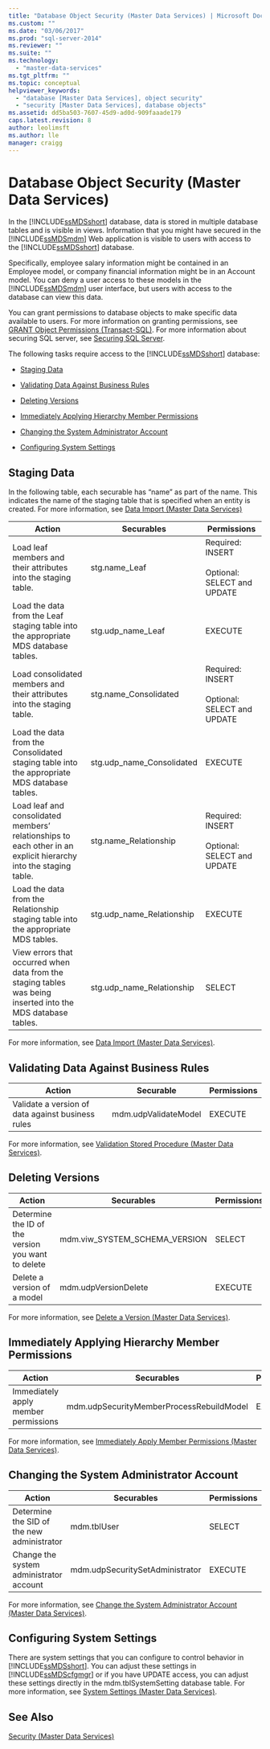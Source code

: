 ```yaml
---
title: "Database Object Security (Master Data Services) | Microsoft Docs"
ms.custom: ""
ms.date: "03/06/2017"
ms.prod: "sql-server-2014"
ms.reviewer: ""
ms.suite: ""
ms.technology: 
  - "master-data-services"
ms.tgt_pltfrm: ""
ms.topic: conceptual
helpviewer_keywords: 
  - "database [Master Data Services], object security"
  - "security [Master Data Services], database objects"
ms.assetid: dd5ba503-7607-45d9-ad0d-909faaade179
caps.latest.revision: 8
author: leolimsft
ms.author: lle
manager: craigg
---
```

# Database Object Security (Master Data Services)
  In the [!INCLUDE[ssMDSshort](../includes/ssmdsshort-md.md)] database, data is stored in multiple database tables and is visible in views. Information that you might have secured in the [!INCLUDE[ssMDSmdm](../includes/ssmdsmdm-md.md)] Web application is visible to users with access to the [!INCLUDE[ssMDSshort](../includes/ssmdsshort-md.md)] database.  
  
 Specifically, employee salary information might be contained in an Employee model, or company financial information might be in an Account model. You can deny a user access to these models in the [!INCLUDE[ssMDSmdm](../includes/ssmdsmdm-md.md)] user interface, but users with access to the database can view this data.  
  
 You can grant permissions to database objects to make specific data available to users. For more information on granting permissions, see [GRANT Object Permissions &#40;Transact-SQL&#41;](/sql/t-sql/statements/grant-object-permissions-transact-sql). For more information about securing SQL server, see [Securing SQL Server](../relational-databases/security/securing-sql-server.md).  
  
 The following tasks require access to the [!INCLUDE[ssMDSshort](../includes/ssmdsshort-md.md)] database:  
  
-   [Staging Data](#Staging)  
  
-   [Validating Data Against Business Rules](#rules)  
  
-   [Deleting Versions](#Versions)  
  
-   [Immediately Applying Hierarchy Member Permissions](#Hierarchy)  
  
-   [Changing the System Administrator Account](#SysAdmin)  
  
-   [Configuring System Settings](#SysSettings)  
  
##  <a name="Staging"></a> Staging Data  
 In the following table, each securable has “name” as part of the name. This indicates the name of the staging table that is specified when an entity is created. For more information, see [Data Import &#40;Master Data Services&#41;](overview-importing-data-from-tables-master-data-services.md)  
  
|Action|Securables|Permissions|  
|------------|----------------|-----------------|  
|Load leaf members and their attributes into the staging table.|stg.name_Leaf|Required: INSERT<br /><br /> Optional: SELECT and UPDATE|  
|Load the data from the Leaf staging table into the appropriate MDS database tables.|stg.udp_name_Leaf|EXECUTE|  
|Load consolidated members and their attributes into the staging table.|stg.name_Consolidated|Required: INSERT<br /><br /> Optional: SELECT and UPDATE|  
|Load the data from the Consolidated staging table into the appropriate MDS database tables.|stg.udp_name_Consolidated|EXECUTE|  
|Load leaf and consolidated members’ relationships to each other in an explicit hierarchy into the staging table.|stg.name_Relationship|Required: INSERT<br /><br /> Optional: SELECT and UPDATE|  
|Load the data from the Relationship staging table into the appropriate MDS tables.|stg.udp_name_Relationship|EXECUTE|  
|View errors that occurred when data from the staging tables was being inserted into the MDS database tables.|stg.udp_name_Relationship|SELECT|  
  
 For more information, see [Data Import &#40;Master Data Services&#41;](overview-importing-data-from-tables-master-data-services.md).  
  
##  <a name="rules"></a> Validating Data Against Business Rules  
  
|Action|Securable|Permissions|  
|------------|---------------|-----------------|  
|Validate a version of data against business rules|mdm.udpValidateModel|EXECUTE|  
  
 For more information, see [Validation Stored Procedure &#40;Master Data Services&#41;](../../2014/master-data-services/validation-stored-procedure-master-data-services.md).  
  
##  <a name="Versions"></a> Deleting Versions  
  
|Action|Securables|Permissions|  
|------------|----------------|-----------------|  
|Determine the ID of the version you want to delete|mdm.viw_SYSTEM_SCHEMA_VERSION|SELECT|  
|Delete a version of a model|mdm.udpVersionDelete|EXECUTE|  
  
 For more information, see [Delete a Version &#40;Master Data Services&#41;](../../2014/master-data-services/delete-a-version-master-data-services.md).  
  
##  <a name="Hierarchy"></a> Immediately Applying Hierarchy Member Permissions  
  
|Action|Securables|Permissions|  
|------------|----------------|-----------------|  
|Immediately apply member permissions|mdm.udpSecurityMemberProcessRebuildModel|EXECUTE|  
  
 For more information, see [Immediately Apply Member Permissions &#40;Master Data Services&#41;](../../2014/master-data-services/immediately-apply-member-permissions-master-data-services.md).  
  
##  <a name="SysAdmin"></a> Changing the System Administrator Account  
  
|Action|Securables|Permissions|  
|------------|----------------|-----------------|  
|Determine the SID of the new administrator|mdm.tblUser|SELECT|  
|Change the system administrator account|mdm.udpSecuritySetAdministrator|EXECUTE|  
  
 For more information, see [Change the System Administrator Account &#40;Master Data Services&#41;](../../2014/master-data-services/change-the-system-administrator-account-master-data-services.md).  
  
##  <a name="SysSettings"></a> Configuring System Settings  
 There are system settings that you can configure to control behavior in [!INCLUDE[ssMDSshort](../includes/ssmdsshort-md.md)]. You can adjust these settings in [!INCLUDE[ssMDScfgmgr](../includes/ssmdscfgmgr-md.md)] or if you have UPDATE access, you can adjust these settings directly in the mdm.tblSystemSetting database table. For more information, see [System Settings &#40;Master Data Services&#41;](../../2014/master-data-services/system-settings-master-data-services.md).  
  
## See Also  
 [Security &#40;Master Data Services&#41;](../../2014/master-data-services/security-master-data-services.md)  
  
  
